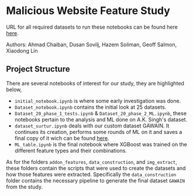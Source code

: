 # Malicious Website Feature Study 

URL for all required datasets to run these notebooks can be found here  <a href="https://drive.google.com/drive/folders/11gqS36uV3bdLvuxeI4cZ2GlKukoLbuzW?usp=sharing" target=_blank>here<a>.

Authors: Ahmad Chaiban, Dusan Sovilj, Hazem Soliman, Geoff Salmon, Xiaodong Lin

## Project Structure 

There are several notebooks of interest for our study, they are highlighted below, 

* `initial_notebook.ipynb` is where some early investigation was done. 
* `Dataset_notebook.ipynb` contains the initial look at 25 datasets. 
* `Dataset_20_phase_1_tests.ipynb` &  `Dataset_20_phase_2_ML.ipynb`, these notebooks pertain to the analysis and ML done on A.K. Singh's dataset. 
* `dataset_surtur.ipynb` deals with our custom dataset GAWAIN. It continues its creation, performs some rounds of ML on it and saves a final copy of it wich can be found <a href="https://drive.google.com/drive/folders/1Uk03X8vFIIMRaOT9oFUhs7JuSnR6OVd0?usp=sharing" target=_blank>here<a>.
* `ML_table.ipynb` is the final notebook where XGBoost was trained on the different feature types and their combinations. 


As for the folders `addon_features`, `data_construction`, and `img_extract`, these folders contain the scripts that were used to create the datasets and how those features were extracted. Specifically the `data_construction` folder contains the necessary pipeline to generate the final dataset `GAWAIN` from the study. 
